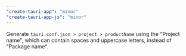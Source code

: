 ```yaml
---
"create-tauri-app": "minor"
"create-tauri-app-js": "minor"
---
```


Generate `tauri.conf.json > project > productName` using the "Project name", which can contain spaces and uppercase letters, instead of "Package name".

